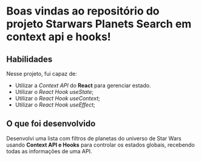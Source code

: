 # Boas vindas ao repositório do projeto Starwars Planets Search em context api e hooks!

## Habilidades
Nesse projeto, fui capaz de:
* Utilizar a _Context API_ do **React** para gerenciar estado.
* Utilizar o _React Hook useState_;
* Utilizar o _React Hook useContext_;
* Utilizar o _React Hook useEffect_;

## O que foi desenvolvido

Desenvolvi uma lista com filtros de planetas do universo de Star Wars usando **Context API e Hooks** para controlar os estados globais, recebendo todas as informações de uma API.
